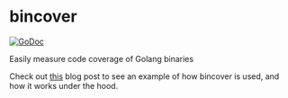 # bincover

[![GoDoc](https://pkg.go.dev/badge/github.com/confluentinc/bincover)](https://pkg.go.dev/github.com/confluentinc/bincover)

Easily measure code coverage of Golang binaries

Check out [this](https://www.confluent.io/blog/measure-go-code-coverage-with-bincover/) blog post to see an example of how bincover is used, and how it works under the hood.

